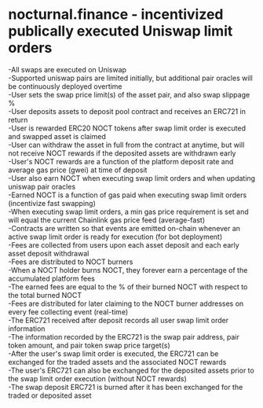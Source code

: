 # nocturnal.finance - incentivized publically executed Uniswap limit orders

-All swaps are executed on Uniswap  
-Supported uniswap pairs are limited initially, but additional pair oracles will be continuously deployed overtime  
-User sets the swap price limit(s) of the asset pair, and also swap slippage %  
-User deposits assets to deposit pool contract and receives an ERC721 in return  
-User is rewarded ERC20 NOCT tokens after swap limit order is executed and swapped asset is claimed   
-User can withdraw the asset in full from the contract at anytime, but will not receive NOCT rewards if the deposited assets are withdrawn early  
-User's NOCT rewards are a function of the platform deposit rate and average gas price (gwei) at time of deposit  
-User also earn NOCT when executing swap limit orders and when updating uniswap pair oracles  
-Earned NOCT is a function of gas paid when executing swap limit orders (incentivize fast swapping)  
-When executing swap limit orders, a min gas price requirement is set and will equal the current Chainlink gas price feed (average-fast)  
-Contracts are written so that events are emitted on-chain whenever an active swap limit order is ready for execution (for bot deployment)  
-Fees are collected from users upon each asset deposit and each early asset deposit withdrawal  
-Fees are distributed to NOCT burners  
-When a NOCT holder burns NOCT, they forever earn a percentage of the accumulated platform fees  
-The earned fees are equal to the % of their burned NOCT with respect to the total burned NOCT    
-Fees are distributed for later claiming to the NOCT burner addresses on every fee collecting event (real-time)  
-The ERC721 received after deposit records all user swap limit order information  
-The information recorded by the ERC721 is the swap pair address, pair token amount, and pair token swap price target(s)  
-After the user's swap limit order is executed, the ERC721 can be exchanged for the traded assets and the associated NOCT rewards  
-The user's ERC721 can also be exchanged for the deposited assets prior to the swap limit order execution (without NOCT rewards)    
-The swap deposit ERC721 is burned after it has been exchanged for the traded or deposited asset  
